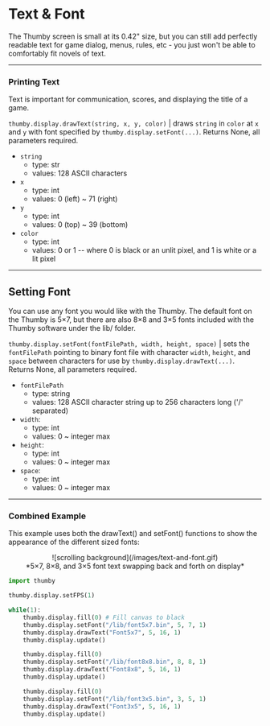 # Text & Font

The Thumby screen is small at its 0.42" size, but you can still add perfectly readable text for game dialog, menus, rules, etc - you just won't be able to comfortably fit novels of text.

---

### Printing Text

Text is important for communication, scores, and displaying the title of a game.

`thumby.display.drawText(string, x, y, color)` | draws `string` in `color` at `x` and `y` with font specified by `thumby.display.setFont(...)`. Returns None, all parameters required.

- `string`
  - type: str
  - values: 128 ASCII characters
- `x`
  - type: int
  - values: 0 (left) ~ 71 (right)
- `y`
  - type: int
  - values: 0 (top) ~ 39 (bottom)
- `color`
  - type: int
  - values: 0 or 1 -- where 0 is black or an unlit pixel, and 1 is white or a lit pixel

---

## Setting Font

You can use any font you would like with the Thumby. The default font on the Thumby is 5×7, but there are also 8×8 and 3×5 fonts included with the Thumby software under the lib/ folder.

`thumby.display.setFont(fontFilePath, width, height, space)` | sets the `fontFilePath` pointing to binary font file with character `width`, `height`, and `space` between characters for use by `thumby.display.drawText(...)`. Returns None, all parameters required.

- `fontFilePath`
  - type: string
  - values: 128 ASCII character string up to 256 characters long ('/' separated)
- `width`:
  - type: int
  - values: 0 ~ integer max
- `height`:
  - type: int
  - values: 0 ~ integer max
- `space`:
  - type: int
  - values: 0 ~ integer max

---

### Combined Example

This example uses both the drawText() and setFont() functions to show the appearance of the different sized fonts:

<center>
![scrolling background](/images/text-and-font.gif)
</center>
<center>
*5×7, 8×8, and 3×5 font text swapping back and forth on display*
</center>

```py
import thumby

thumby.display.setFPS(1)

while(1):
    thumby.display.fill(0) # Fill canvas to black
    thumby.display.setFont("/lib/font5x7.bin", 5, 7, 1)
    thumby.display.drawText("Font5x7", 5, 16, 1)
    thumby.display.update()

    thumby.display.fill(0)
    thumby.display.setFont("/lib/font8x8.bin", 8, 8, 1)
    thumby.display.drawText("Font8x8", 5, 16, 1)
    thumby.display.update()

    thumby.display.fill(0)
    thumby.display.setFont("/lib/font3x5.bin", 3, 5, 1)
    thumby.display.drawText("Font3x5", 5, 16, 1)
    thumby.display.update()
```
